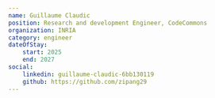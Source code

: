 ```yaml
---
name: Guillaume Claudic
position: Research and development Engineer, CodeCommons
organization: INRIA
category: engineer
dateOfStay: 
    start: 2025
    end: 2027
social:
    linkedin: guillaume-claudic-6bb130119
    github: https://github.com/zipang29
---
```

